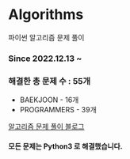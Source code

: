 # Algorithms
파이썬 알고리즘 문제 풀이
### Since 2022.12.13 ~
### 해결한 총 문제 수 : 55개
- BAEKJOON - 16개
- PROGRAMMERS - 39개

[알고리즘 문제 풀이 블로그](https://monzheld.tistory.com/category/%E2%8C%A8%EF%B8%8F%20Algorithms)
#### 모든 문제는 Python3 로 해결했습니다.
